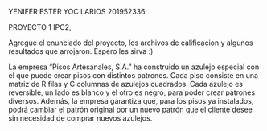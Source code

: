 YENIFER ESTER YOC LARIOS 
201952336

PROYECTO 1 IPC2, 

Agregue el enunciado del proyecto, los archivos de calificacion y algunos resultados que arrojaron. 
Espero les sirva :)

La empresa “Pisos Artesanales, S.A.” ha construido un azulejo especial con el que puede 
crear pisos con distintos patrones. Cada piso consiste en una matriz de R filas y C columnas 
de azulejos cuadrados. Cada azulejo es reversible, un lado es blanco y el otro es negro, para 
poder crear patrones diversos. Además, la empresa garantiza que, para los pisos ya 
instalados, podrá cambiar el patrón original por un nuevo patrón que el cliente desee sin 
necesidad de comprar nuevos azulejos.
